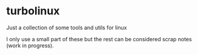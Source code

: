 # turbolinux
Just a collection of some tools and utils for linux

I only use a small part of these but the rest can be considered scrap notes (work in progress).
